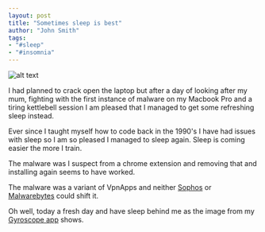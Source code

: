 ```yaml
---
layout: post
title: "Sometimes sleep is best"
author: "John Smith"
tags:
- "#sleep"
- "#insomnia"
---
```


![alt text](http://static.solrevdev.com.s3.amazonaws.com/blog/gyroscope/2016-07-08-sleep_1.jpg "Sleep graph from Gyroscope App")


I had planned to crack open the laptop but after a day of looking after my mum, fighting with the first instance of malware on my Macbook Pro and a tiring kettlebell session I am pleased that I managed to get some refreshing sleep instead. 

Ever since I taught myself how to code back in the 1990's I have had issues with sleep so I am so pleased I managed to sleep again. Sleep is coming easier the more I train. 

The malware was I suspect from a chrome extension and removing that and installing again seems to have worked. 

The malware was a variant of VpnApps and neither [Sophos](https://www.sophos.com/en-us.aspx) or [Malwarebytes](https://www.malwarebytes.com/) could shift it. 

Oh well, today a fresh day and have sleep behind me as the image from my [Gyroscope app](https://gyrosco.pe/) shows.


